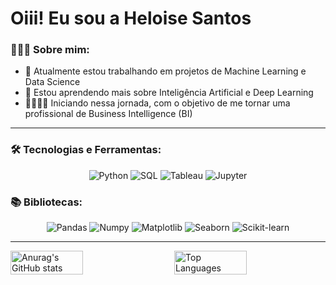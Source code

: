 # Oiii! Eu sou a Heloise Santos

### 👩🏼‍💻 Sobre mim:
- 📝 Atualmente estou trabalhando em projetos de Machine Learning e Data Science
- 📘 Estou aprendendo mais sobre Inteligência Artificial e Deep Learning
- 🏃🏼‍♀️‍➡️ Iniciando nessa jornada, com o objetivo de me tornar uma profissional de Business Intelligence (BI)

---

### 🛠 Tecnologias e Ferramentas:
<p align="center">
  <img src="https://img.shields.io/badge/Python-3776AB?style=for-the-badge&logo=python&logoColor=white" alt="Python">
  <img src="https://img.shields.io/badge/SQL-4479A1?style=for-the-badge&logo=sql&logoColor=white" alt="SQL">
  <img src="https://img.shields.io/badge/Tableau-E97627?style=for-the-badge&logo=tableau&logoColor=white" alt="Tableau">
  <img src="https://img.shields.io/badge/Jupyter-F37626?style=for-the-badge&logo=jupyter&logoColor=white" alt="Jupyter">
</p>

### 📚 Bibliotecas:
<p align="center">
  <img src="https://img.shields.io/badge/Pandas-150458?style=for-the-badge&logo=pandas&logoColor=white" alt="Pandas">
  <img src="https://img.shields.io/badge/Numpy-013243?style=for-the-badge&logo=numpy&logoColor=white" alt="Numpy">
  <img src="https://img.shields.io/badge/Matplotlib-3776AB?style=for-the-badge&logo=matplotlib&logoColor=white" alt="Matplotlib">
  <img src="https://img.shields.io/badge/Seaborn-3776AB?style=for-the-badge&logo=seaborn&logoColor=white" alt="Seaborn">
  <img src="https://img.shields.io/badge/Scikit--learn-3776AB?style=for-the-badge&logo=scikit-learn&logoColor=white" alt="Scikit-learn">
</p>

---

<div style="display: flex; justify-content: space-between;">
  <img src="https://github-readme-stats.vercel.app/api?username=heloise02&show_icons=true&theme=neon" alt="Anurag's GitHub stats" style="width: 48%;">
  <img src="https://github-readme-stats.vercel.app/api/top-langs/?username=heloise02&layout=compact&theme=neon" alt="Top Languages" style="width: 48%;">
</div>



